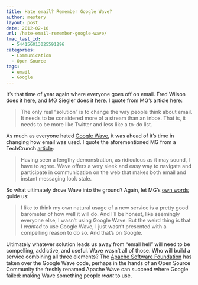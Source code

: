 ```yaml
---
title: Hate email? Remember Google Wave?
author: mestery
layout: post
date: 2012-02-10
url: /hate-email-remember-google-wave/
tmac_last_id:
  - 544156013025591296
categories:
  - Communication
  - Open Source
tags:
  - email
  - Google
---
```

It&#8217;s that time of year again where everyone goes off on email. Fred Wilson does it <a title="The Black Hole of Email" href="http://www.avc.com/a_vc/2012/02/the-black-hole-of-email.html" target="_blank">here</a>, and MG Siegler does it <a title="Still Fucking Hate Email" href="http://parislemon.com/post/17328048747/still-fucking-hate-email" target="_blank">here</a>. I quote from MG&#8217;s article here:

> The only real “solution” is to change the way people think about email. It needs to be considered more of a stream than an inbox. That is, it needs to be more like Twitter and less like a to-do list.

As much as everyone hated <a title="Apache Wave" href="http://en.wikipedia.org/wiki/Apache_Wave" target="_blank">Google Wave</a>, it was ahead of it&#8217;s time in changing how email was used. I quote the aforementioned MG from a TechCrunch <a title="Google Wave Drips With Ambition" href="http://techcrunch.com/2009/05/28/google-wave-drips-with-ambition-can-it-fulfill-googles-grand-web-vision/" target="_blank">article</a>:

> Having seen a lengthy demonstration, as ridiculous as it may sound, I have to agree. Wave offers a very sleek and easy way to navigate and participate in communication on the web that makes both email and instant messaging look stale.

So what ultimately drove Wave into the ground? Again, let MG&#8217;s <a title="The Google Wave That Crashed" href="http://techcrunch.com/2010/08/10/google-wave-death/" target="_blank">own words</a> guide us:

> I like to think my own natural usage of a new service is a pretty good barometer of how well it will do. And I’ll be honest, like seemingly everyone else, I wasn’t using Google Wave. But the weird thing is that I *wanted* to use Google Wave, I just wasn’t presented with a compelling reason to do so. And that’s on Google.

Ultimately whatever solution leads us away from &#8220;email hell&#8221; will need to be compelling, addictive, and useful. Wave wasn&#8217;t all of those. Who will build a service combining all three elements? The <a title="Apache Software Foundation" href="http://en.wikipedia.org/wiki/Apache_Software_Foundation" target="_blank">Apache Software Foundation</a> has taken over the Google Wave code, perhaps in the hands of an Open Source Community the freshly renamed Apache Wave can succeed where Google failed: making Wave something people *want* to use.
